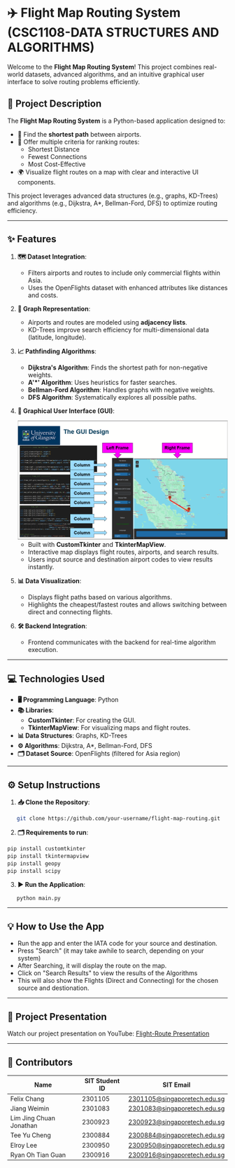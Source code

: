 # ✈️ Flight Map Routing System (CSC1108-DATA STRUCTURES AND ALGORITHMS)

Welcome to the **Flight Map Routing System**! This project combines real-world datasets, advanced algorithms, and an intuitive graphical user interface to solve routing problems efficiently.

## 📜 Project Description

The **Flight Map Routing System** is a Python-based application designed to:
- 🚀 Find the **shortest path** between airports.
- 🛫 Offer multiple criteria for ranking routes:
  - Shortest Distance
  - Fewest Connections
  - Most Cost-Effective
- 🌍 Visualize flight routes on a map with clear and interactive UI components.

This project leverages advanced data structures (e.g., graphs, KD-Trees) and algorithms (e.g., Dijkstra, A*, Bellman-Ford, DFS) to optimize routing efficiency.

---

## ✨ Features

1. **🗺️ Dataset Integration**:
   - Filters airports and routes to include only commercial flights within Asia.
   - Uses the OpenFlights dataset with enhanced attributes like distances and costs.

2. **🔗 Graph Representation**:
   - Airports and routes are modeled using **adjacency lists**.
   - KD-Trees improve search efficiency for multi-dimensional data (latitude, longitude).

3. **📈 Pathfinding Algorithms**:
   - **Dijkstra's Algorithm**: Finds the shortest path for non-negative weights.
   - **A'*' Algorithm**: Uses heuristics for faster searches.
   - **Bellman-Ford Algorithm**: Handles graphs with negative weights.
   - **DFS Algorithm**: Systematically explores all possible paths.



4. **🎨 Graphical User Interface (GUI)**:

   <img src="https://github.com/jonathanlimjingchuan/CSC1108-DSA-FlightRoute/raw/main/GUI.png" alt="GUI Example" width="500"/>

   - Built with **CustomTkinter** and **TkinterMapView**.
   - Interactive map displays flight routes, airports, and search results.
   - Users input source and destination airport codes to view results instantly.



6. **📊 Data Visualization**:
   - Displays flight paths based on various algorithms.
   - Highlights the cheapest/fastest routes and allows switching between direct and connecting flights.



7. **🛠️ Backend Integration**:
   - Frontend communicates with the backend for real-time algorithm execution.
---

## 💻 Technologies Used

- **🖥️ Programming Language**: Python
- **📚 Libraries**:
  - **CustomTkinter**: For creating the GUI.
  - **TkinterMapView**: For visualizing maps and flight routes.
- **📊 Data Structures**: Graphs, KD-Trees
- **⚙️ Algorithms**: Dijkstra, A*, Bellman-Ford, DFS
- **🗂 Dataset Source**: OpenFlights (filtered for Asia region)

---

## ⚙️ Setup Instructions

1. **📥 Clone the Repository**:
   
```bash
   git clone https://github.com/your-username/flight-map-routing.git
```

2. **🗂 Requirements to run**:

```bash
pip install customtkinter
pip install tkintermapview
pip install geopy
pip install scipy
```


3. **▶️ Run the Application**:
```bash
   python main.py
```

---

## 💡 How to Use the App

- Run the app and enter the IATA code for your source and destination.
- Press "Search" (it may take awhile to search, depending on your system)
- After Searching, it will display the route on the map.
- Click on "Search Results" to view the results of the Algorithms
- This will also show the Flights (Direct and Connecting) for the chosen source and destionation.

---
## 🎥 **Project Presentation**

Watch our project presentation on YouTube: [Flight-Route Presentation](https://youtu.be/pJfiYvVBD50)

---

## 👥 Contributors

| **Name**                  | **SIT Student ID** | **SIT Email**                     |
|---------------------------|--------------------|-----------------------------------|
| Felix Chang               | 2301105           | 2301105@singaporetech.edu.sg     |
| Jiang Weimin              | 2301083           | 2301083@singaporetech.edu.sg     |
| Lim Jing Chuan Jonathan   | 2300923           | 2300923@singaporetech.edu.sg     |
| Tee Yu Cheng              | 2300884           | 2300884@singaporetech.edu.sg     |
| Elroy Lee                 | 2300950           | 2300950@singaporetech.edu.sg     |
| Ryan Oh Tian Guan         | 2300916           | 2300916@singaporetech.edu.sg     |
